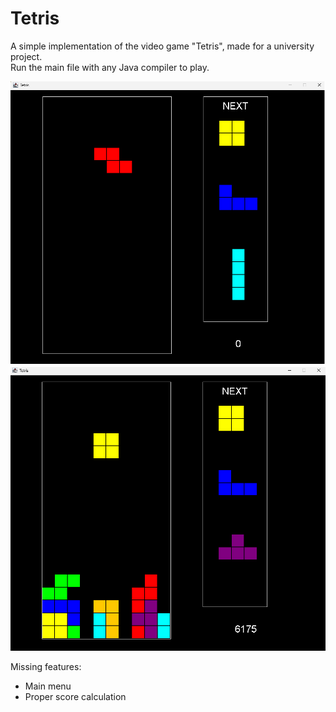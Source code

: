 # Tetris

A simple implementation of the video game "Tetris", made for a university project.\
Run the main file with any Java compiler to play.

![1](images/1.png)
![2](images/2.png)

Missing features:
- Main menu
- Proper score calculation
